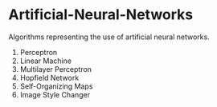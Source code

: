 # Artificial-Neural-Networks
 Algorithms representing the use of artificial neural networks.

1. Perceptron
2. Linear Machine
3. Multilayer Perceptron
4. Hopfield Network
5. Self-Organizing Maps
6. Image Style Changer
